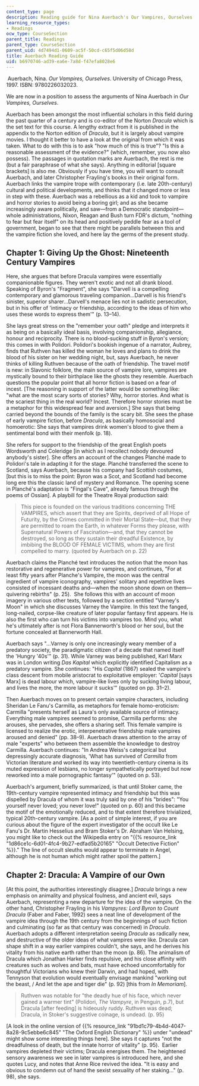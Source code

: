 ```yaml
---
content_type: page
description: Reading guide for Nina Auerbach's Our Vampires, Ourselves.
learning_resource_types:
- Readings
ocw_type: CourseSection
parent_title: Readings
parent_type: CourseSection
parent_uid: 4d7494d1-0609-ac5f-50cd-c65f5d06d58d
title: Auerbach Reading Guide
uid: b6970746-ad39-ea6e-7a8d-f47efa8028e6
---
```


 Auerbach, Nina. _Our Vampires, Ourselves_. University of Chicago Press, 1997. ISBN: 9780226032023.

We are now in a position to assess the arguments of Nina Auerbach in _Our Vampires, Ourselves_.

Auerbach has been amongst the most influential scholars in this field during the past quarter of a century and is co-editor of the Norton _Dracula_ which is the set text for this course. A lengthy extract from it is published in the appendix to the Norton edition of _Dracula_, but it is largely about vampire movies. I thought it better to have a look at the original from which it was taken. What to do with this is to ask "how much of this is true"? "Is this a reasonable assessment of the evidence?" (which, remember, you now also possess). The passages in quotation marks are Auerbach, the rest is me (but a fair paraphrase of what she says). Anything in editorial \[square brackets\] is also me. Obviously if you have time, you will want to consult Auerbach, and later Christopher Frayling's books in their original form. Auerbach links the vampire trope with contemporary (i.e. late 20th-century) cultural and political developments, and thinks that it changed more or less in step with these. Auerbach was a rebellious as a kid and took to vampire and horror stories to avoid being a boring girl; and as she became increasingly aware politically, and saw—from a Democratic standpoint—whole administrations, Nixon, Reagan and Bush turn FDR's dictum, "nothing to fear but fear itself" on its head and positively peddle fear as a tool of government, began to see that there might be parallels between this and the vampire fiction she loved, and here lay the germs of the present study.

Chapter 1: Giving Up the Ghost: Nineteenth Century Vampires
-----------------------------------------------------------

Here, she argues that before Dracula vampires were essentially companionable figures. They weren't exotic and not all drank blood. Speaking of Byron's "Fragment", she says "Darvell is a compelling contemporary and glamorous traveling companion…Darvell is his friend's sinister, superior sharer...Darvell's menace lies not in sadistic persecution, but in his offer of 'intimacy or friendship, according to the ideas of him who uses these words to express them'" (p. 13–14).

She lays great stress on the "remember your oath" pledge and interprets it as being on a basically ideal basis, involving companionship, allegiance, honour and reciprocity. There is no blood-sucking stuff in Byron's version; this comes in with Polidori. Polidori's bookish ingenue of a narrator, Aubrey, finds that Ruthven has killed the woman he loves and plans to drink the blood of his sister on her wedding night, but, says Auerbach, he never thinks of killing Ruthven because of the oath of friendship. The travel motif is new: in Slavonic folklore, the main source of vampire lore, vampires are mystically bound to their birthplace like the ghosts they resemble. Auerbach questions the popular point that all horror fiction is based on a fear of incest. \[The reasoning in support of the latter would be something like: "what are the most scary sorts of stories? Why, horror stories. And what is the scariest thing in the real world? Incest. Therefore horror stories must be a metaphor for this widespread fear and aversion.\] She says that being carried beyond the bounds of the family is the scary bit. She sees the phase of early vampire fiction, before _Dracula_, as basically homosocial and homoerotic: She says that vampires drink women's blood to give them a sentimental bond with their menfolk (p. 18).

She refers for support to the friendship of the great English poets Wordsworth and Coleridge \[in which as I recollect nobody devoured anybody's sister\]. She offers an account of the changes Planché made to Polidori's tale in adapting it for the stage. Planché transferred the scene to Scotland, says Auerbach, because his company had Scottish costumes, \[but this is to miss the point: Byron was a Scot, and Scotland had become long ere this the classic land of mystery and Romance. The opening scene in Planché's adaptation is "Fingal's Cave", already famous through the poems of Ossian\]. A playbill for the Theatre Royal production said:

> This piece is founded on the various traditions concerning THE VAMPIRES, which assert that they are Spirits, deprived of all Hope of Futurity, by the Crimes committed in their Mortal State—but, that they are permitted to roam the Earth, in whatever Forms they please, with Supernatural Powers of Fascination—and, that they cannot be destroyed, so long as they sustain their dreadful Existence, by imbibing the BLOOD OF FEMALE VICTIMS, whom they are first compelled to marry. (quoted by Auerbach on p. 22)

Auerbach claims the Planché text introduces the notion that the moon has restorative and regenerative power for vampires, and continues, "For at least fifty years after Planche's Vampire, the moon was the central ingredient of vampire iconography, vampires' solitary and repetitive lives consisted of incessant deaths and—when the moon shone down on them—quivering rebirths" (p. 25).  She follows this with an account of moon imagery in various other texts, followed by a section entitled "Varney's Moon" in which she discusses Varney the Vampire. In this text the fanged, long-nailed, corpse-like creature of later popular fantasy first appears. He is also the first who can turn his victims into vampires too. Mind you, what he's ultimately after is not Flora Bannerworth's blood or her soul, but the fortune concealed at Bannerworth Hall.

Auerbach says "…Varney is only one increasingly weary member of a predatory society, the paradigmatic citizen of a decade that named itself the 'Hungry '40s'" (p. 31). While Varney was being published, Karl Marx was in London writing _Das Kapital_ which explicitly identified Capitalism as a predatory vampire. She continues: "His _Capital_ (1867) sealed the vampire's class descent from mobile aristocrat to exploitative employer: '_Capital_ \[says Marx\] is dead labour which, vampire-like lives only by sucking living labour, and lives the more, the more labour it sucks'" (quoted on pp. 31–2). 

Then Auerbach moves on to present certain vampire characters, including Sheridan Le Fanu's Carmilla, as metaphors for female homo-eroticism: Carmilla "presents herself as Laura's only available source of intimacy. Everything male vampires seemed to promise, Carmilla performs: she arouses, she pervades, she offers a sharing self. This female vampire is licensed to realize the erotic, interpenetrative friendship male vampires aroused and denied" (pp. 38–9). Auerbach draws attention to the array of male "experts" who between them assemble the knowledge to destroy Carmilla. Auerbach continues: "In Andrea Weiss's categorical but depressingly accurate diagnosis, 'What has survived of _Carmilla_ from Victorian literature and worked its way into twentieth-century cinema is its muted expression of lesbians, no longer sympathetically portrayed but now reworked into a male pornographic fantasy'" (quoted on p. 53).

Auerbach's argument, briefly summarized, is that until Stoker came, the 19th-century vampire represented intimacy and friendship but this was dispelled by Dracula of whom it was truly said by one of his "brides": "You yourself never loved; you never love!" (quoted on p. 60) and this became the motif of the emotionally reduced, and to that extent therefore trivialized, typical 20th-century vampire. \[As a point of simple interest, if you are curious about the figure of the expert investigator of the occult like Le Fanu's Dr. Martin Hesselius and Bram Stoker's Dr. Abraham Van Helsing, you might like to check out the Wikipedia entry on "{{% resource_link "1d86ce1c-6d01-4fc4-9b27-edfad5b20165" "Occult Detective Fiction" %}}." The line of occult sleuths would appear to terminate in Angel, although he is not human which might rather spoil the pattern.\]

Chapter 2: Dracula: A Vampire of our Own
----------------------------------------

\[At this point, the authorities interestingly disagree.\] _Dracula_ brings a new emphasis on animality and physical foulness, and ancient evil, says Auerbach, representing a new departure for the idea of the vampire. On the other hand, Christopher Frayling in his _Vampyres: Lord Byron to Count Dracula_ (Faber and Faber, 1992) sees a neat line of development of the vampire idea through the 19th century from the beginnings of such fiction and culminating (so far as that century was concerned) in _Dracula_. Auerbach adopts a different interpretation seeing _Dracula_ as radically new, and destructive of the older ideas of what vampires were like. Dracula can shape shift in a way earlier vampires couldn't, she says, and he derives his vitality from his native earth rather than the moon (p. 86). The animalism of Dracula which Jonathan Harker finds repulsive, and his close affinity with creatures such as wolves and bats, must have echoed uncomfortably for thoughtful Victorians who knew their Darwin, and had hoped, with Tennyson that evolution would eventually envisage mankind "working out the beast, / And let the ape and tiger die" (p. 92) \[this from _In Memoriam_\].

> Ruthven was notable for "the deadly hue of his face, which never gained a warmer tint" (Polidori, _The Vampyre_, in Penguin, p.7), but Dracula \[after feeding\] is hideously ruddy. Ruthven was dead; Dracula, in Stoker's suggestive coinage, is undead. (p. 95)

\[A look in the online version of {{% resource_link "91bd1c79-4b4d-4047-8a28-9c5ebbe6c845" "The Oxford English Dictionary" %}} under "undead" might show some interesting things here\]. She says it captures "not the dreadfulness of death, but the innate horror of vitality" (p. 95).  Earlier vampires depleted their victims; Dracula energises them. The heightened sensory awareness we see in later vampires is introduced here, and she quotes Lucy, and notes that Anne Rice revived the idea. "It is easy and obvious to condemn out of hand the sexist sexuality of her staking…" (p. 98), she says.